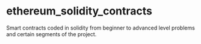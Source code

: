 # ethereum_solidity_contracts
Smart contracts coded in solidity from beginner to advanced level problems and certain segments of the project.
